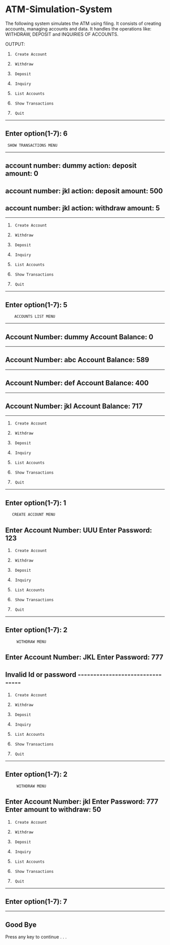 # ATM-Simulation-System
The following system simulates the ATM using filing. It consists of creating accounts, managing accounts and data. It handles the operations like: WITHDRAW, DEPOSIT and INQUIRIES OF ACCOUNTS.

OUTPUT:

1.      Create Account
2.      Withdraw
3.      Deposit
4.      Inquiry
5.      List Accounts
6.      Show Transactions
7.      Quit
----------------------------------
Enter option(1-7): 6
----------------------------------
     SHOW TRANSACTIONS MENU
----------------------------------
account number: dummy
action: deposit
amount: 0
----------------------------------
account number: jkl
action: deposit
amount: 500
----------------------------------
account number: jkl
action: withdraw
amount: 5
----------------------------------
----------------------------------
1.      Create Account
2.      Withdraw
3.      Deposit
4.      Inquiry
5.      List Accounts
6.      Show Transactions
7.      Quit
----------------------------------
Enter option(1-7): 5
----------------------------------
        ACCOUNTS LIST MENU
----------------------------------
Account Number: dummy
Account Balance: 0
----------------------------------
----------------------------------
Account Number: abc
Account Balance: 589
----------------------------------
----------------------------------
Account Number: def
Account Balance: 400
----------------------------------
----------------------------------
Account Number: jkl
Account Balance: 717
----------------------------------
----------------------------------
1.      Create Account
2.      Withdraw
3.      Deposit
4.      Inquiry
5.      List Accounts
6.      Show Transactions
7.      Quit
----------------------------------
Enter option(1-7): 1
----------------------------------
       CREATE ACCOUNT MENU
Enter Account Number: UUU
Enter Password: 123
----------------------------------
1.      Create Account
2.      Withdraw
3.      Deposit
4.      Inquiry
5.      List Accounts
6.      Show Transactions
7.      Quit
----------------------------------
Enter option(1-7): 2
----------------------------------
         WITHDRAW MENU
Enter Account Number: JKL
Enter Password: 777
--------------------------------
Invalid Id or password --------------------------------
----------------------------------
1.      Create Account
2.      Withdraw
3.      Deposit
4.      Inquiry
5.      List Accounts
6.      Show Transactions
7.      Quit
----------------------------------
Enter option(1-7): 2
----------------------------------
         WITHDRAW MENU
Enter Account Number: jkl
Enter Password: 777
Enter amount to withdraw: 50
----------------------------------
1.      Create Account
2.      Withdraw
3.      Deposit
4.      Inquiry
5.      List Accounts
6.      Show Transactions
7.      Quit
----------------------------------
Enter option(1-7): 7
----------------------------------
----------------------------------
Good Bye
----------------------------------
Press any key to continue . . .
